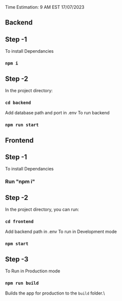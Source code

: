 Time Estimation: 9 AM EST 17/07/2023

## Backend
## Step -1
To install Dependancies
### `npm i`

## Step -2
In the project directory:
### `cd backend`
Add database path and port in .env
To run backend 
### `npm run start`

## Frontend
## Step -1
To install Dependancies
### Run "npm i" 

## Step -2

In the project directory, you can run:
### `cd frontend`

Add backend path in .env
To run in Development mode 
### `npm start`


## Step -3
To Run in Production mode
### `npm run build`
Builds the app for production to the `build` folder.\